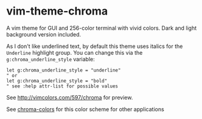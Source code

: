 # vim-theme-chroma

A vim theme for GUI and 256-color terminal with vivid colors. Dark and light background version included.

As I don't like underlined text, by default this theme uses italics for the
`Underline` highlight group. You can change this via the
`g:chroma_underline_style` variable:

```vim
let g:chroma_underline_style = "underline"
" or
let g:chroma_underline_style = "bold"
" see :help attr-list for possible values
```

See http://vimcolors.com/597/chroma for preview.

See [chroma-colors](https://github.com/crater2150/chroma-colors) for this color scheme for other applications
